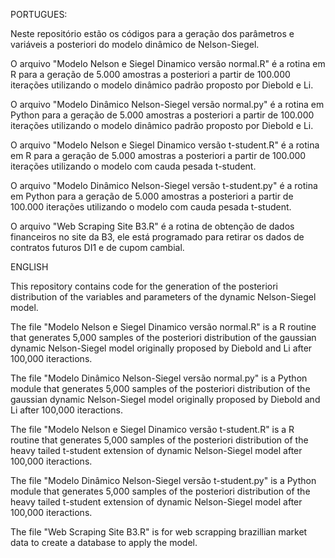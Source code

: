 PORTUGUES:

Neste repositório estão os códigos para a geração dos parâmetros e variáveis a posteriori do modelo dinâmico de Nelson-Siegel.

O arquivo "Modelo Nelson e Siegel Dinamico versão normal.R" é a rotina em R para a geração de 5.000 amostras a posteriori a partir de 100.000 iterações utilizando o modelo dinâmico padrão proposto por Diebold e Li.

O arquivo "Modelo Dinâmico Nelson-Siegel versão normal.py" é a rotina em Python para a geração de 5.000 amostras a posteriori a partir de 100.000 iterações utilizando o modelo dinâmico padrão proposto por Diebold e Li.

O arquivo "Modelo Nelson e Siegel Dinamico versão t-student.R" é a rotina em R para a geração de 5.000 amostras a posteriori a partir de 100.000 iterações utilizando o modelo com cauda pesada t-student.

O arquivo "Modelo Dinâmico Nelson-Siegel versão t-student.py" é a rotina em Python para a geração de 5.000 amostras a posteriori a partir de 100.000 iterações utilizando o modelo com cauda pesada t-student.

O arquivo "Web Scraping Site B3.R" é a rotina de obtenção de dados financeiros no site da B3, ele está programado para retirar os dados de contratos futuros DI1 e de cupom cambial.


ENGLISH

This repository contains code for the generation of the posteriori distribution of the variables and parameters of the dynamic Nelson-Siegel model.

The file "Modelo Nelson e Siegel Dinamico versão normal.R" is a R routine that generates 5,000 samples of the posteriori distribution of the gaussian dynamic Nelson-Siegel model originally proposed by Diebold and Li after 100,000 iteractions.

The file "Modelo Dinâmico Nelson-Siegel versão normal.py" is a Python module that generates 5,000 samples of the posteriori distribution of the gaussian dynamic Nelson-Siegel model originally proposed by Diebold and Li after 100,000 iteractions.

The file "Modelo Nelson e Siegel Dinamico versão t-student.R" is a R routine that generates 5,000 samples of the posteriori distribution of the heavy tailed t-student extension of dynamic Nelson-Siegel model after 100,000 iteractions.

The file "Modelo Dinâmico Nelson-Siegel versão t-student.py" is a Python module that generates 5,000 samples of the posteriori distribution of the heavy tailed t-student extension of dynamic Nelson-Siegel model after 100,000 iteractions.


The file "Web Scraping Site B3.R" is for web scrapping brazillian market data to create a database to apply the model.

